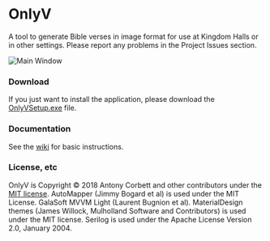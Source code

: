 # OnlyV

A tool to generate Bible verses in image format for use at Kingdom Halls or in other settings. Please report any problems in the Project Issues section.

![Main Window](http://cv8.org.uk/soundbox/OnlyV/Images/MainWindow.png)

### Download

If you just want to install the application, please download the [OnlyVSetup.exe](https://github.com/AntonyCorbett/OnlyV/releases/latest) file.

### Documentation

See the [wiki](https://github.com/AntonyCorbett/OnlyV/wiki) for basic instructions.

### License, etc

OnlyV is Copyright &copy; 2018 Antony Corbett and other contributors under the [MIT license](LICENSE). 
AutoMapper (Jimmy Bogard et al) is used under the MIT License. 
GalaSoft MVVM Light (Laurent Bugnion et al). 
MaterialDesign themes (James Willock, Mulholland Software and Contributors) is used under the MIT license. 
Serilog is used under the Apache License Version 2.0, January 2004.

